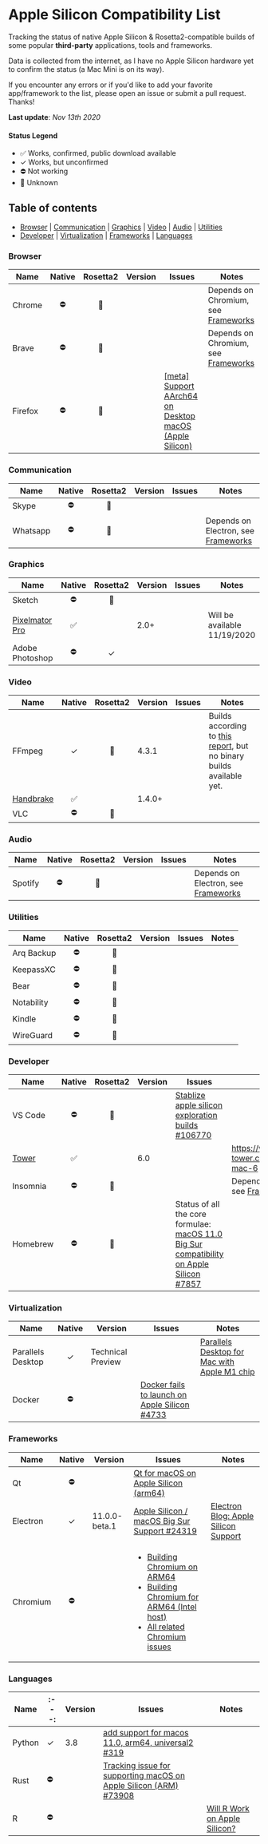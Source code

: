 # Apple Silicon Compatibility List
Tracking the status of native Apple Silicon & Rosetta2-compatible builds of some popular **third-party** applications, tools and frameworks.

Data is collected from the internet, as I have no Apple Silicon hardware yet to confirm the status (a Mac Mini is on its way).

If you encounter any errors or if you'd like to add your favorite app/framework to the list, please open an issue or submit a pull request. Thanks!

**Last update**: *Nov 13th 2020*

#### Status Legend
* ✅ Works, confirmed, public download available
* ✓ Works, but unconfirmed
* ⛔️ Not working
* 🔄 Unknown

## Table of contents

  - [Browser](#Browser) | [Communication](#Communication) | [Graphics](#Graphics) | [Video](#Video) | [Audio](#Audio) | [Utilities](#Utilities)
  - [Developer](#Developer) | [Virtualization](#Virtualization) | [Frameworks](#Frameworks) | [Languages](#Languages)

### Browser

|Name|Native|Rosetta2|Version|Issues|Notes|
|--|:---:|:---:|--|--|--|
|Chrome|⛔️|🔄|||Depends on Chromium, see [Frameworks](#Frameworks)|
|Brave|⛔️|🔄|||Depends on Chromium, see [Frameworks](#Frameworks)|
|Firefox|⛔️|🔄||[[meta] Support AArch64 on Desktop macOS (Apple Silicon)](https://bugzilla.mozilla.org/show_bug.cgi?id=1648496)||

### Communication

|Name|Native|Rosetta2|Version|Issues|Notes|
|--|:---:|:---:|--|--|--|
|Skype|⛔️|🔄||||
|Whatsapp|⛔️|🔄|||Depends on Electron, see [Frameworks](#Frameworks)|

### Graphics

|Name|Native|Rosetta2|Version|Issues|Notes|
|--|:---:|:---:|--|--|--|
|Sketch|⛔️|🔄||||
|[Pixelmator Pro](https://www.pixelmator.com/pro/)|✅||2.0+||Will be available 11/19/2020|
|Adobe Photoshop|⛔️|✓||||

### Video

|Name|Native|Rosetta2|Version|Issues|Notes|
|--|:---:|:---:|--|--|--|
|FFmpeg|✓|🔄|4.3.1||Builds according to [this report](http://www.ffmpeg-archive.org/FFmpeg-on-Apple-Silicon-Success-td4693516.html), but no binary builds available yet.|
|[Handbrake](https://github.com/HandBrake/HandBrake/releases)|✅||1.4.0+|||
|VLC|⛔️|🔄||||

### Audio

|Name|Native|Rosetta2|Version|Issues|Notes|
|--|:---:|:---:|--|--|--|
|Spotify|⛔️|🔄|||Depends on Electron, see [Frameworks](#Frameworks)|

### Utilities

|Name|Native|Rosetta2|Version|Issues|Notes|
|--|:---:|:---:|--|--|--|
|Arq Backup|⛔️|🔄|||||
|KeepassXC|⛔️|🔄||||
|Bear|⛔️|🔄||||
|Notability|⛔️|🔄||||
|Kindle|⛔️|🔄||||
|WireGuard|⛔️|🔄||||

### Developer

|Name|Native|Rosetta2|Version|Issues|Notes|
|--|:---:|:---:|--|--|--|
|VS Code|⛔️|🔄||[Stablize apple silicon exploration builds #106770](https://github.com/microsoft/vscode/issues/106770)||
|[Tower](https://www.git-tower.com/download/mac)|✅||6.0||https://www.git-tower.com/blog/tower-mac-6|
|Insomnia|⛔️|🔄|||Depends on Electron, see [Frameworks](#Frameworks)|
|Homebrew|⛔️|🔄||Status of all the core formulae: [macOS 11.0 Big Sur compatibility on Apple Silicon #7857](https://github.com/Homebrew/brew/issues/7857)||

### Virtualization

|Name|Native|Version|Issues|Notes|
|--|:---:|--|--|--|
|Parallels Desktop|✓|Technical Preview||[Parallels Desktop for Mac with Apple M1 chip](https://www.parallels.com/blogs/parallels-desktop-apple-silicon-mac/)|
|Docker|⛔️||[Docker fails to launch on Apple Silicon #4733](https://github.com/docker/for-mac/issues/4733)||

### Frameworks

|Name|Native|Version|Issues|Notes|
|--|:---:|--|--|--|
|Qt|⛔️||[Qt for macOS on Apple Silicon (arm64)](https://bugreports.qt.io/browse/QTBUG-85279)||
|Electron|✓|11.0.0-beta.1|[Apple Silicon / macOS Big Sur Support #24319](https://github.com/electron/electron/issues/24319)|[Electron Blog: Apple Silicon Support](https://www.electronjs.org/blog/apple-silicon)|
|Chromium|⛔️||<ul><li>[Building Chromium on ARM64](https://bugs.chromium.org/p/chromium/issues/detail?id=1103236)</li><li>[Building Chromium for ARM64 (Intel host)](https://bugs.chromium.org/p/chromium/issues/detail?id=1098899)</li><li>[All related Chromium issues](https://bugs.chromium.org/p/chromium/issues/list?q=label%3AMac-BigSur%20OR%20label%3AMac-Arm64&can=2)</li></ul>||


### Languages

|Name|:---:|Version|Issues|Notes|
|--|--|--|--|--|
|Python|✓|3.8|[add support for macos 11.0, arm64, universal2 #319](https://github.com/pypa/packaging/pull/319)||
|Rust|⛔️||[Tracking issue for supporting macOS on Apple Silicon (ARM) #73908](https://github.com/rust-lang/rust/issues/73908)||
|R|⛔️|||[Will R Work on Apple Silicon?](https://developer.r-project.org/Blog/public/2020/11/02/will-r-work-on-apple-silicon/index.html)|

